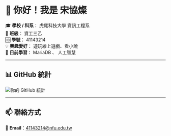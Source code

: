 # 👋 你好！我是 宋協燦

🎓 **學校 / 科系**： 虎尾科技大學 資訊工程系  
🏫 **班級**： 資工三乙  
🆔 **學號**： 41143214  
💡 **興趣愛好**： 遊玩線上遊戲、看小說  
🌱 **目前學習**： MariaDB 、 人工智慧  

---

## 📊 GitHub 統計
![你的 GitHub 統計](https://github-readme-stats.vercel.app/api?username=TSAN0428&show_icons=true&theme=tokyonight)

---

## 📫 聯絡方式
📧 **Email**：41143214@nfu.edu.tw 
